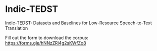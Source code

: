 # Indic-TEDST
Indic-TEDST: Datasets and Baselines for Low-Resource Speech-to-Text Translation


Fill out the form to download the corpus: https://forms.gle/hNNzZRi4g2sKWfZo8
